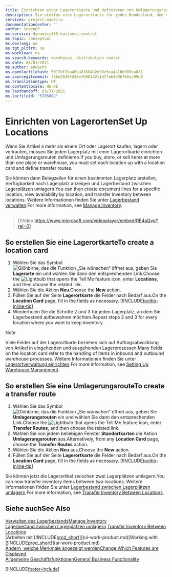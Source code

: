 ```yaml
---
title: Einrichten einer Lagerortkarte und definieren von Umlagerungsrouten| Microsoft Docs
description: Sie stellen eine Lagerortkarte für jedes Bundesland, den von Lagerartikel speichern, beispielsweise, ein Lager oder eine Vertriebsstelle und Einrichtungsrouten, um Artikel zwischen Lagerorten umlagern erstellen.
services: project-madeira
documentationcenter: ''
author: SorenGP
ms.service: dynamics365-business-central
ms.topic: conceptual
ms.devlang: na
ms.tgt_pltfrm: na
ms.workload: na
ms.search.keywords: warehouse, distribution center
ms.date: 04/01/2021
ms.author: edupont
ms.openlocfilehash: 5017df2ba46ba81884b2e99e3ea4a1bb983ea681
ms.sourcegitcommit: 766e2840fd16efb901d211d7fa64d96766ac99d9
ms.translationtype: HT
ms.contentlocale: de-DE
ms.lasthandoff: 03/31/2021
ms.locfileid: "5785802"
---
```

# <a name="set-up-locations"></a><span data-ttu-id="2f40e-103">Einrichten von Lagerorten</span><span class="sxs-lookup"><span data-stu-id="2f40e-103">Set Up Locations</span></span>
<span data-ttu-id="2f40e-104">Wenn Sie Artikel a mehr als einem Ort oder Lagerort kaufen, lagern oder verkaufen, müssen Sie jeden Lagerplatz mit einer Lagerortkarte einrichten und Umlagerungsrouten definieren.</span><span class="sxs-lookup"><span data-stu-id="2f40e-104">If you buy, store, or sell items at more than one place or warehouse, you must set each location up with a location card and define transfer routes.</span></span>

<span data-ttu-id="2f40e-105">Sie können dann Belegzeilen für einen bestimmten Lagerplatz erstellen, Verfügbarkeit nach Lagerplatz anzeigen und Lagerbestand zwischen Lagerplätzen umlagern.</span><span class="sxs-lookup"><span data-stu-id="2f40e-105">You can then create document lines for a specific location, view availability by location, and transfer inventory between locations.</span></span> <span data-ttu-id="2f40e-106">Weitere Informationen finden Sie unter [Lagerbestand verwalten](inventory-manage-inventory.md).</span><span class="sxs-lookup"><span data-stu-id="2f40e-106">For more information, see [Manage Inventory](inventory-manage-inventory.md).</span></span>
<br><br>  
  
> [!Video https://www.microsoft.com/videoplayer/embed/RE4aQvq?rel=0]

## <a name="to-create-a-location-card"></a><span data-ttu-id="2f40e-107">So erstellen Sie eine Lagerortkarte</span><span class="sxs-lookup"><span data-stu-id="2f40e-107">To create a location card</span></span>
1. <span data-ttu-id="2f40e-108">Wählen Sie das Symbol ![Glühbirne, das die Funktion „Sie wünschen“ öffnet](media/ui-search/search_small.png "Was möchten Sie tun?") aus, geben Sie **Lagerorte** ein und wählen Sie dann den entsprechenden Link.</span><span class="sxs-lookup"><span data-stu-id="2f40e-108">Choose the ![Lightbulb that opens the Tell Me feature](media/ui-search/search_small.png "Tell me what you want to do") icon, enter **Locations**, and then choose the related link.</span></span>
2. <span data-ttu-id="2f40e-109">Wählen Sie die Aktion **Neu**.</span><span class="sxs-lookup"><span data-stu-id="2f40e-109">Choose the **New** action.</span></span>
3. <span data-ttu-id="2f40e-110">Füllen Sie auf der Seite **Lagerortkarte** die Felder nach Bedarf aus.</span><span class="sxs-lookup"><span data-stu-id="2f40e-110">On the **Location Card** page, fill in the fields as necessary.</span></span> [!INCLUDE[tooltip-inline-tip](includes/tooltip-inline-tip_md.md)]
4. <span data-ttu-id="2f40e-111">Wiederholen Sie die Schritte 2 und 3 für jeden Lagerplatz, an dem Sie Lagerbestand aufbewahren möchten.</span><span class="sxs-lookup"><span data-stu-id="2f40e-111">Repeat steps 2 and 3 for every location where you want to keep inventory.</span></span>

> [!NOTE]  
> <span data-ttu-id="2f40e-112">Viele Felder auf der Lagerortkarte beziehen sich auf Auftragsabwicklung von Artikel in eingehenden und ausgehenden Lagerprozessen.</span><span class="sxs-lookup"><span data-stu-id="2f40e-112">Many fields on the location card refer to the handling of items in inbound and outbound warehouse processes.</span></span> <span data-ttu-id="2f40e-113">Weitere Informationen finden Sie unter [Lagerortverwaltung einrichten](warehouse-setup-warehouse.md).</span><span class="sxs-lookup"><span data-stu-id="2f40e-113">For more information, see [Setting Up Warehouse Management](warehouse-setup-warehouse.md).</span></span>

## <a name="to-create-a-transfer-route"></a><span data-ttu-id="2f40e-114">So erstellen Sie eine Umlagerungsroute</span><span class="sxs-lookup"><span data-stu-id="2f40e-114">To create a transfer route</span></span>
1. <span data-ttu-id="2f40e-115">Wählen Sie das Symbol ![Glühbirne, das die Funktion „Sie wünschen“ öffnet](media/ui-search/search_small.png "Was möchten Sie tun?") aus, geben Sie **Umlagerungsrouten** ein und wählen Sie dann den entsprechenden Link.</span><span class="sxs-lookup"><span data-stu-id="2f40e-115">Choose the ![Lightbulb that opens the Tell Me feature](media/ui-search/search_small.png "Tell me what you want to do") icon, enter **Transfer Routes**, and then choose the related link.</span></span>
2. <span data-ttu-id="2f40e-116">Wählen Sie von jedem beliebigen Fenster **Standortkarten** die Aktion **Umlagerungsrouten** aus.</span><span class="sxs-lookup"><span data-stu-id="2f40e-116">Alternatively, from any **Location Card** page, choose the **Transfer Routes** action.</span></span>
3. <span data-ttu-id="2f40e-117">Wählen Sie die Aktion **Neu** aus.</span><span class="sxs-lookup"><span data-stu-id="2f40e-117">Choose the **New** action.</span></span>
4. <span data-ttu-id="2f40e-118">Füllen Sie auf der Seite **Lagerortkarte** die Felder nach Bedarf aus.</span><span class="sxs-lookup"><span data-stu-id="2f40e-118">On the **Location Card** page, fill in the fields as necessary.</span></span> [!INCLUDE[tooltip-inline-tip](includes/tooltip-inline-tip_md.md)]

<span data-ttu-id="2f40e-119">Sie können jetzt die Lagerartikel zwischen zwei Lagerplätzen umlagern.</span><span class="sxs-lookup"><span data-stu-id="2f40e-119">You can now transfer inventory items between two locations.</span></span> <span data-ttu-id="2f40e-120">Weitere Informationen finden Sie unter [Lagerbestand zwischen Lagerplätzen umlagern](inventory-how-transfer-between-locations.md).</span><span class="sxs-lookup"><span data-stu-id="2f40e-120">For more information, see [Transfer Inventory Between Locations](inventory-how-transfer-between-locations.md).</span></span>    

## <a name="see-also"></a><span data-ttu-id="2f40e-121">Siehe auch</span><span class="sxs-lookup"><span data-stu-id="2f40e-121">See Also</span></span>
[<span data-ttu-id="2f40e-122">Verwalten des Lagerbestands</span><span class="sxs-lookup"><span data-stu-id="2f40e-122">Manage Inventory</span></span>](inventory-manage-inventory.md)  
<span data-ttu-id="2f40e-123">[Lagerbestand zwischen Lagerplätzen umlagern](inventory-how-transfer-between-locations.md)  </span><span class="sxs-lookup"><span data-stu-id="2f40e-123">[Transfer Inventory Between Locations](inventory-how-transfer-between-locations.md)  </span></span>  
<span data-ttu-id="2f40e-124">[Arbeiten mit [!INCLUDE[prod_short](includes/prod_short.md)]](ui-work-product.md)</span><span class="sxs-lookup"><span data-stu-id="2f40e-124">[Working with [!INCLUDE[prod_short](includes/prod_short.md)]](ui-work-product.md)</span></span>  
[<span data-ttu-id="2f40e-125">Ändern, welche Merkmale angezeigt werden</span><span class="sxs-lookup"><span data-stu-id="2f40e-125">Change Which Features are Displayed</span></span>](ui-experiences.md)  
[<span data-ttu-id="2f40e-126">Allgemeine Geschäftsfunktionen</span><span class="sxs-lookup"><span data-stu-id="2f40e-126">General Business Functionality</span></span>](ui-across-business-areas.md)


[!INCLUDE[footer-include](includes/footer-banner.md)]
